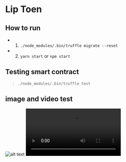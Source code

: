 # Lip Toen

## How to run
- 1. `./node_modules/.bin/truffle migrate --reset`
- 2. `yarn start` or `npm start`

## Testing smart contract
> `./node_modules/.bin/truffle test`

## image and video test

![alt text](https://github.com/augustustung/LipToken_NFT_game/blob/master/demo.png)
![Watch the video](https://github.com/augustustung/LipToken_NFT_game/blob/master/demoVideo.mp4)
